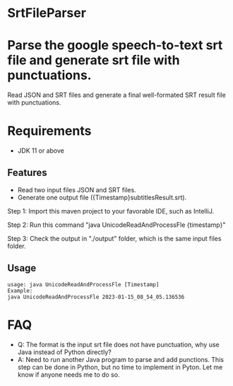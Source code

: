 # SrtFileParser

# Parse the google speech-to-text srt file and generate srt file with punctuations.
Read JSON and SRT files and generate a final well-formated SRT result file with punctuations.

# Requirements
* JDK 11 or above

## Features
- Read two input files JSON and SRT files.
- Generate one output file ({Timestamp}subtitlesResult.srt).


Step 1: Import this maven project to your favorable IDE, such as IntelliJ.

Step 2: Run this command "java UnicodeReadAndProcessFle {timestamp}"

Step 3: Check the output in "./output" folder, which is the same input files folder.


## Usage
```
usage: java UnicodeReadAndProcessFle [Timestamp]
Example:
java UnicodeReadAndProcessFle 2023-01-15_08_54_05.136536

```

# FAQ

- Q: The format is the input srt file does not have punctuation, why use Java instead of Python directly?
- A: Need to run another Java program to parse and add punctions. This step can be done in Python, but no time to implement in Pyton. Let me know if anyone needs me to do so.
